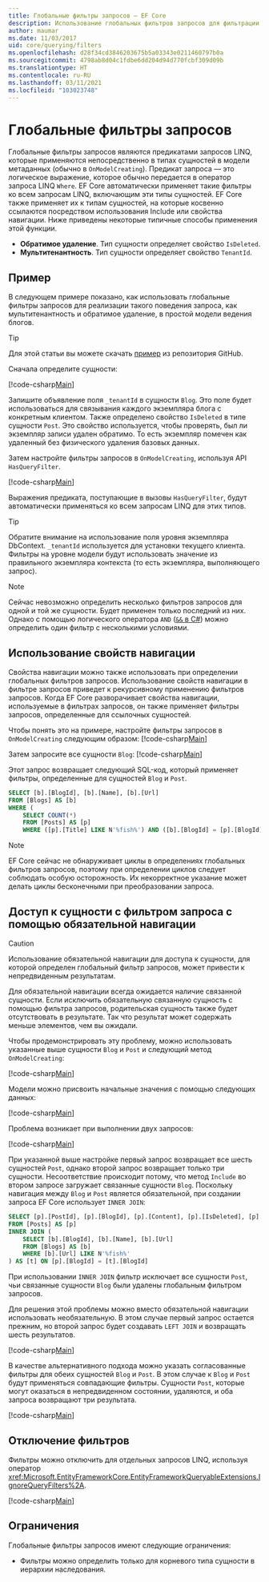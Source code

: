 ```yaml
---
title: Глобальные фильтры запросов — EF Core
description: Использование глобальных фильтров запросов для фильтрации результатов в Entity Framework Core
author: maumar
ms.date: 11/03/2017
uid: core/querying/filters
ms.openlocfilehash: d28f34cd3846203675b5a03343e0211460797b0a
ms.sourcegitcommit: 4798ab8d04c1fdbe6dd204d94d770fcbf309d09b
ms.translationtype: HT
ms.contentlocale: ru-RU
ms.lasthandoff: 03/11/2021
ms.locfileid: "103023748"
---
```

# <a name="global-query-filters"></a>Глобальные фильтры запросов

Глобальные фильтры запросов являются предикатами запросов LINQ, которые применяются непосредственно в типах сущностей в модели метаданных (обычно в `OnModelCreating`). Предикат запроса — это логическое выражение, которое обычно передается в оператор запроса LINQ `Where`.  EF Core автоматически применяет такие фильтры ко всем запросам LINQ, включающим эти типы сущностей.  EF Core также применяет их к типам сущностей, на которые косвенно ссылаются посредством использования Include или свойства навигации. Ниже приведены некоторые типичные способы применения этой функции.

* **Обратимое удаление**. Тип сущности определяет свойство `IsDeleted`.
* **Мультитенантность**. Тип сущности определяет свойство `TenantId`.

## <a name="example"></a>Пример

В следующем примере показано, как использовать глобальные фильтры запросов для реализации такого поведения запроса, как мультитенантность и обратимое удаление, в простой модели ведения блогов.

> [!TIP]
> Для этой статьи вы можете скачать [пример](https://github.com/dotnet/EntityFramework.Docs/tree/main/samples/core/Querying/QueryFilters) из репозитория GitHub.

Сначала определите сущности:

[!code-csharp[Main](../../../samples/core/Querying/QueryFilters/Entities.cs#Entities)]

Запишите объявление поля `_tenantId` в сущности `Blog`. Это поле будет использоваться для связывания каждого экземпляра блога с конкретным клиентом. Также определено свойство `IsDeleted` в типе сущности `Post`. Это свойство используется, чтобы проверять, был ли экземпляр записи удален обратимо. То есть экземпляр помечен как удаленный без физического удаления базовых данных.

Затем настройте фильтры запросов в `OnModelCreating`, используя API `HasQueryFilter`.

[!code-csharp[Main](../../../samples/core/Querying/QueryFilters/BloggingContext.cs#FilterConfiguration)]

Выражения предиката, поступающие в вызовы `HasQueryFilter`, будут автоматически применяться ко всем запросам LINQ для этих типов.

> [!TIP]
> Обратите внимание на использование поля уровня экземпляра DbContext. `_tenantId` используется для установки текущего клиента. Фильтры на уровне модели будут использовать значение из правильного экземпляра контекста (то есть экземпляра, выполняющего запрос).

> [!NOTE]
> Сейчас невозможно определить несколько фильтров запросов для одной и той же сущности. Будет применен только последний из них. Однако с помощью логического оператора `AND` ([`&&` в C#](/dotnet/csharp/language-reference/operators/boolean-logical-operators#conditional-logical-and-operator-)) можно определить один фильтр с несколькими условиями.

## <a name="use-of-navigations"></a>Использование свойств навигации

Свойства навигации можно также использовать при определении глобальных фильтров запросов. Использование свойств навигации в фильтре запросов приведет к рекурсивному применению фильтров запросов. Когда EF Core разворачивает свойства навигации, используемые в фильтрах запросов, он также применяет фильтры запросов, определенные для ссылочных сущностей.

Чтобы понять это на примере, настройте фильтры запросов в `OnModelCreating` следующим образом: [!code-csharp[Main](../../../samples/core/Querying/QueryFilters/FilteredBloggingContextRequired.cs#NavigationInFilter)]

Затем запросите все сущности `Blog`: [!code-csharp[Main](../../../samples/core/Querying/QueryFilters/FilteredBloggingContextRequired.cs#QueriesNavigation)]

Этот запрос возвращает следующий SQL-код, который применяет фильтры, определенные для сущностей `Blog` и `Post`.

```sql
SELECT [b].[BlogId], [b].[Name], [b].[Url]
FROM [Blogs] AS [b]
WHERE (
    SELECT COUNT(*)
    FROM [Posts] AS [p]
    WHERE ([p].[Title] LIKE N'%fish%') AND ([b].[BlogId] = [p].[BlogId])) > 0
```

> [!NOTE]
> EF Core сейчас не обнаруживает циклы в определениях глобальных фильтров запросов, поэтому при определении циклов следует соблюдать особую осторожность. Их некорректное указание может делать циклы бесконечными при преобразовании запроса.

## <a name="accessing-entity-with-query-filter-using-required-navigation"></a>Доступ к сущности с фильтром запроса с помощью обязательной навигации

> [!CAUTION]
> Использование обязательной навигации для доступа к сущности, для которой определен глобальный фильтр запросов, может привести к непредвиденным результатам.

Для обязательной навигации всегда ожидается наличие связанной сущности. Если исключить обязательную связанную сущность с помощью фильтра запросов, родительская сущность также будет отсутствовать в результате. Так что результат может содержать меньше элементов, чем вы ожидали.

Чтобы продемонстрировать эту проблему, можно использовать указанные выше сущности `Blog` и `Post` и следующий метод `OnModelCreating`:

[!code-csharp[Main](../../../samples/core/Querying/QueryFilters/FilteredBloggingContextRequired.cs#IncorrectFilter)]

Модели можно присвоить начальные значения с помощью следующих данных:

[!code-csharp[Main](../../../samples/core/Querying/QueryFilters/Program.cs#SeedData)]

Проблема возникает при выполнении двух запросов:

[!code-csharp[Main](../../../samples/core/Querying/QueryFilters/Program.cs#Queries)]

При указанной выше настройке первый запрос возвращает все шесть сущностей `Post`, однако второй запрос возвращает только три сущности. Несоответствие происходит потому, что метод `Include` во втором запросе загружает связанные сущности `Blog`. Поскольку навигация между `Blog` и `Post` является обязательной, при создании запроса EF Core использует `INNER JOIN`:

```sql
SELECT [p].[PostId], [p].[BlogId], [p].[Content], [p].[IsDeleted], [p].[Title], [t].[BlogId], [t].[Name], [t].[Url]
FROM [Posts] AS [p]
INNER JOIN (
    SELECT [b].[BlogId], [b].[Name], [b].[Url]
    FROM [Blogs] AS [b]
    WHERE [b].[Url] LIKE N'%fish%'
) AS [t] ON [p].[BlogId] = [t].[BlogId]
```

При использовании `INNER JOIN` фильтр исключает все сущности `Post`, чьи связанные сущности `Blog` были удалены глобальным фильтром запросов.

Для решения этой проблемы можно вместо обязательной навигации использовать необязательную.
В этом случае первый запрос остается прежним, но второй запрос будет создавать `LEFT JOIN` и возвращать шесть результатов.

[!code-csharp[Main](../../../samples/core/Querying/QueryFilters/FilteredBloggingContextRequired.cs#OptionalNavigation)]

В качестве альтернативного подхода можно указать согласованные фильтры для обеих сущностей `Blog` и `Post`.
В этом случае к `Blog` и `Post` будут применяться совпадающие фильтры. Сущности `Post`, которые могут оказаться в непредвиденном состоянии, удаляются, и оба запроса возвращают три результата.

[!code-csharp[Main](../../../samples/core/Querying/QueryFilters/FilteredBloggingContextRequired.cs#MatchingFilters)]

## <a name="disabling-filters"></a>Отключение фильтров

Фильтры можно отключить для отдельных запросов LINQ, используя оператор <xref:Microsoft.EntityFrameworkCore.EntityFrameworkQueryableExtensions.IgnoreQueryFilters%2A>.

[!code-csharp[Main](../../../samples/core/Querying/QueryFilters/Program.cs#IgnoreFilters)]

## <a name="limitations"></a>Ограничения

Глобальные фильтры запросов имеют следующие ограничения:

* Фильтры можно определить только для корневого типа сущности в иерархии наследования.
